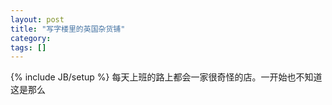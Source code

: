 ```yaml
---
layout: post
title: "写字楼里的英国杂货铺"
category: 
tags: []
---
```

{% include JB/setup %}
每天上班的路上都会一家很奇怪的店。一开始也不知道这是那么
